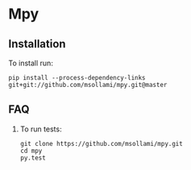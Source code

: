 # Mpy

## Installation

To install run:

	pip install --process-dependency-links git+git://github.com/msollami/mpy.git@master



## FAQ

1. To run tests:

	```
	git clone https://github.com/msollami/mpy.git
	cd mpy
	py.test
	```
